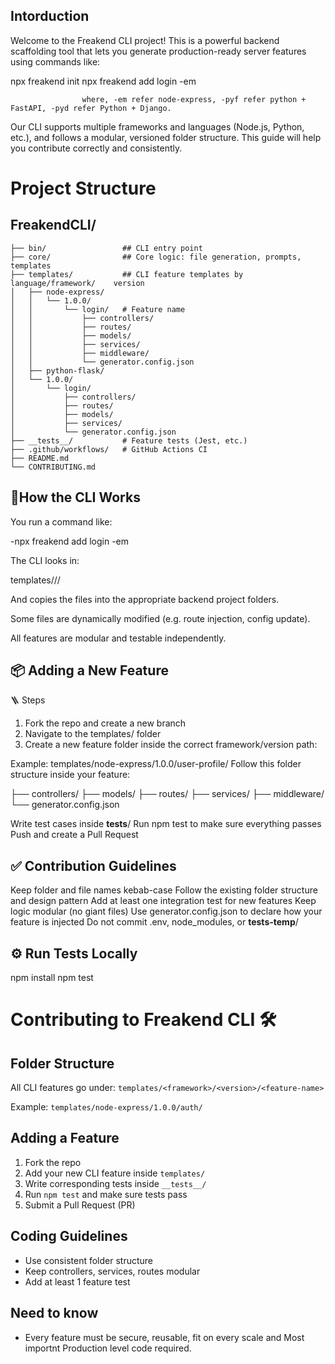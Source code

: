 ## Intorduction
Welcome to the Freakend CLI project! This is a powerful backend scaffolding tool that lets you generate production-ready server features using commands like:

npx freakend init
npx freakend add login -em 

                    where, -em refer node-express, -pyf refer python + FastAPI, -pyd refer Python + Django.

Our CLI supports multiple frameworks and languages (Node.js, Python, etc.), and follows a modular, versioned folder structure. This guide will help you contribute correctly and consistently.

# Project Structure

## FreakendCLI/
    ├── bin/                 ## CLI entry point
    ├── core/                ## Core logic: file generation, prompts, templates
    ├── templates/           ## CLI feature templates by language/framework/    version
    │   ├── node-express/
    │   │   └── 1.0.0/
    │   │       └── login/   # Feature name
    │   │           ├── controllers/
    │   │           ├── routes/
    │   │           ├── models/
    │   │           ├── services/
    │   │           ├── middleware/
    │   │           └── generator.config.json
    │   ├── python-flask/
    │   └── 1.0.0/
    │       └── login/
    │           ├── controllers/
    │           ├── routes/
    │           ├── models/
    │           ├── services/
    │           └── generator.config.json
    ├── __tests__/           # Feature tests (Jest, etc.)
    ├── .github/workflows/   # GitHub Actions CI
    ├── README.md
    └── CONTRIBUTING.md

## 🧠How the CLI Works

You run a command like:

 -npx freakend add login -em

The CLI looks in:

templates/<framework>/<version>/<feature>

And copies the files into the appropriate backend project folders.

Some files are dynamically modified (e.g. route injection, config update).

All features are modular and testable independently.

## 📦 Adding a New Feature

🪜 Steps

1. Fork the repo and create a new branch
2. Navigate to the templates/ folder
3. Create a new feature folder inside the correct framework/version path:

Example:
templates/node-express/1.0.0/user-profile/
Follow this folder structure inside your feature:

├── controllers/
├── models/
├── routes/
├── services/
├── middleware/
└── generator.config.json

Write test cases inside __tests__/
Run npm test to make sure everything passes
Push and create a Pull Request

## ✅ Contribution Guidelines

Keep folder and file names kebab-case
Follow the existing folder structure and design pattern
Add at least one integration test for new features
Keep logic modular (no giant files)
Use generator.config.json to declare how your feature is injected
Do not commit .env, node_modules, or __tests-temp__/

## ⚙️ Run Tests Locally
npm install
npm test



# Contributing to Freakend CLI 🛠️

## Folder Structure
All CLI features go under: `templates/<framework>/<version>/<feature-name>`

Example: `templates/node-express/1.0.0/auth/`

## Adding a Feature
1. Fork the repo
2. Add your new CLI feature inside `templates/`
3. Write corresponding tests inside `__tests__/`
4. Run `npm test` and make sure tests pass
5. Submit a Pull Request (PR)

## Coding Guidelines
- Use consistent folder structure
- Keep controllers, services, routes modular
- Add at least 1 feature test

## Need to know
- Every feature must be secure, reusable, fit on every scale and Most importnt Production level code required.

